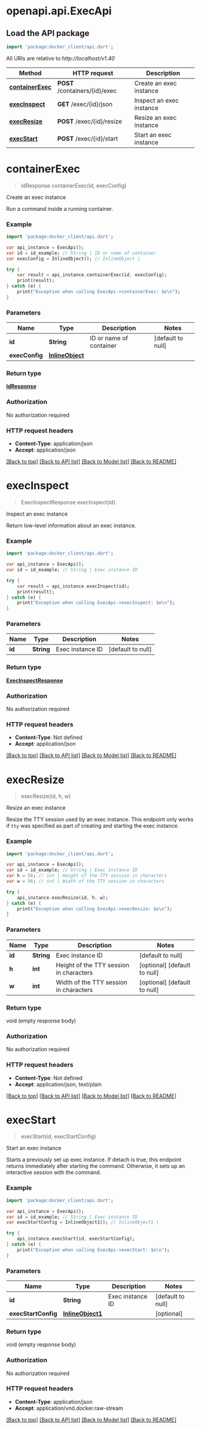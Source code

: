 # openapi.api.ExecApi

## Load the API package
```dart
import 'package:docker_client/api.dart';
```

All URIs are relative to *http://localhost/v1.40*

Method | HTTP request | Description
------------- | ------------- | -------------
[**containerExec**](ExecApi.md#containerExec) | **POST** /containers/{id}/exec | Create an exec instance
[**execInspect**](ExecApi.md#execInspect) | **GET** /exec/{id}/json | Inspect an exec instance
[**execResize**](ExecApi.md#execResize) | **POST** /exec/{id}/resize | Resize an exec instance
[**execStart**](ExecApi.md#execStart) | **POST** /exec/{id}/start | Start an exec instance


# **containerExec**
> IdResponse containerExec(id, execConfig)

Create an exec instance

Run a command inside a running container.

### Example 
```dart
import 'package:docker_client/api.dart';

var api_instance = ExecApi();
var id = id_example; // String | ID or name of container
var execConfig = InlineObject(); // InlineObject | 

try { 
    var result = api_instance.containerExec(id, execConfig);
    print(result);
} catch (e) {
    print("Exception when calling ExecApi->containerExec: $e\n");
}
```

### Parameters

Name | Type | Description  | Notes
------------- | ------------- | ------------- | -------------
 **id** | **String**| ID or name of container | [default to null]
 **execConfig** | [**InlineObject**](InlineObject.md)|  | 

### Return type

[**IdResponse**](IdResponse.md)

### Authorization

No authorization required

### HTTP request headers

 - **Content-Type**: application/json
 - **Accept**: application/json

[[Back to top]](#) [[Back to API list]](../README.md#documentation-for-api-endpoints) [[Back to Model list]](../README.md#documentation-for-models) [[Back to README]](../README.md)

# **execInspect**
> ExecInspectResponse execInspect(id)

Inspect an exec instance

Return low-level information about an exec instance.

### Example 
```dart
import 'package:docker_client/api.dart';

var api_instance = ExecApi();
var id = id_example; // String | Exec instance ID

try { 
    var result = api_instance.execInspect(id);
    print(result);
} catch (e) {
    print("Exception when calling ExecApi->execInspect: $e\n");
}
```

### Parameters

Name | Type | Description  | Notes
------------- | ------------- | ------------- | -------------
 **id** | **String**| Exec instance ID | [default to null]

### Return type

[**ExecInspectResponse**](ExecInspectResponse.md)

### Authorization

No authorization required

### HTTP request headers

 - **Content-Type**: Not defined
 - **Accept**: application/json

[[Back to top]](#) [[Back to API list]](../README.md#documentation-for-api-endpoints) [[Back to Model list]](../README.md#documentation-for-models) [[Back to README]](../README.md)

# **execResize**
> execResize(id, h, w)

Resize an exec instance

Resize the TTY session used by an exec instance. This endpoint only works if `tty` was specified as part of creating and starting the exec instance. 

### Example 
```dart
import 'package:docker_client/api.dart';

var api_instance = ExecApi();
var id = id_example; // String | Exec instance ID
var h = 56; // int | Height of the TTY session in characters
var w = 56; // int | Width of the TTY session in characters

try { 
    api_instance.execResize(id, h, w);
} catch (e) {
    print("Exception when calling ExecApi->execResize: $e\n");
}
```

### Parameters

Name | Type | Description  | Notes
------------- | ------------- | ------------- | -------------
 **id** | **String**| Exec instance ID | [default to null]
 **h** | **int**| Height of the TTY session in characters | [optional] [default to null]
 **w** | **int**| Width of the TTY session in characters | [optional] [default to null]

### Return type

void (empty response body)

### Authorization

No authorization required

### HTTP request headers

 - **Content-Type**: Not defined
 - **Accept**: application/json, text/plain

[[Back to top]](#) [[Back to API list]](../README.md#documentation-for-api-endpoints) [[Back to Model list]](../README.md#documentation-for-models) [[Back to README]](../README.md)

# **execStart**
> execStart(id, execStartConfig)

Start an exec instance

Starts a previously set up exec instance. If detach is true, this endpoint returns immediately after starting the command. Otherwise, it sets up an interactive session with the command. 

### Example 
```dart
import 'package:docker_client/api.dart';

var api_instance = ExecApi();
var id = id_example; // String | Exec instance ID
var execStartConfig = InlineObject1(); // InlineObject1 | 

try { 
    api_instance.execStart(id, execStartConfig);
} catch (e) {
    print("Exception when calling ExecApi->execStart: $e\n");
}
```

### Parameters

Name | Type | Description  | Notes
------------- | ------------- | ------------- | -------------
 **id** | **String**| Exec instance ID | [default to null]
 **execStartConfig** | [**InlineObject1**](InlineObject1.md)|  | [optional] 

### Return type

void (empty response body)

### Authorization

No authorization required

### HTTP request headers

 - **Content-Type**: application/json
 - **Accept**: application/vnd.docker.raw-stream

[[Back to top]](#) [[Back to API list]](../README.md#documentation-for-api-endpoints) [[Back to Model list]](../README.md#documentation-for-models) [[Back to README]](../README.md)

